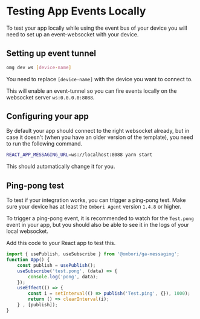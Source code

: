 # Testing App Events Locally
To test your app locally while using the event bus of your device you will need to set up an event-websocket with your device.

## Setting up event tunnel

```bash
omg dev ws [device-name]
```

You need to replace `[device-name]` with the device you want to connect to.

This will enable an event-tunnel so you can fire events locally on the websocket server `ws:0.0.0.0:8088`. 

## Configuring your app
By default your app should connect to the right websocket already, but in case it doesn't (when you have an older version of the template), you need to run the following command.

```bash
REACT_APP_MESSAGING_URL=ws://localhost:8088 yarn start
```

This should automatically change it for you. 

## Ping-pong test
To test if your integration works, you can trigger a ping-pong test. Make sure your device has at least the `Ombori Agent` version `1.4.8` or higher.

To trigger a ping-pong event, it is recommended to watch for the `Test.pong` event in your app, but you should also be able to see it in the logs of your local websocket. 

Add this code to your React app to test this.

```javascript
import { usePublish, useSubscribe } from '@ombori/ga-messaging';
function App() {
    const publish = usePublish();
    useSubscribe('test.pong', (data) => {
        console.log('pong', data);
    });
    useEffect(() => {
        const i = setInterval(() => publish('Test.ping', {}), 1000);
        return () => clearInterval(i);
    } , [publish]);
}
```